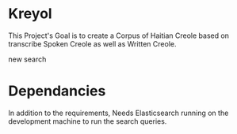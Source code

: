 Kreyol
======
This Project's Goal is to create a Corpus of Haitian Creole based on transcribe Spoken Creole as well as Written Creole. 

new search

Dependancies
======

In addition to the requirements, Needs Elasticsearch running on the development machine to run the search queries. 
